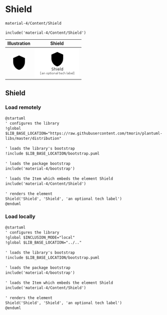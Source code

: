 # Shield


```text
material-4/Content/Shield
```

```text
include('material-4/Content/Shield')
```



| Illustration | Shield |
| :---: | :---: |
| ![illustration for Illustration](../../material-4/Content/Shield.png) | ![illustration for Shield](../../material-4/Content/Shield.Local.png) |




## Shield

### Load remotely
```plantuml
@startuml
' configures the library
!global $LIB_BASE_LOCATION="https://raw.githubusercontent.com/tmorin/plantuml-libs/master/distribution"

' loads the library's bootstrap
!include $LIB_BASE_LOCATION/bootstrap.puml

' loads the package bootstrap
include('material-4/bootstrap')

' loads the Item which embeds the element Shield
include('material-4/Content/Shield')

' renders the element
Shield('Shield', 'Shield', 'an optional tech label')
@enduml
```

### Load locally
```plantuml
@startuml
' configures the library
!global $INCLUSION_MODE="local"
!global $LIB_BASE_LOCATION="../.."

' loads the library's bootstrap
!include $LIB_BASE_LOCATION/bootstrap.puml

' loads the package bootstrap
include('material-4/bootstrap')

' loads the Item which embeds the element Shield
include('material-4/Content/Shield')

' renders the element
Shield('Shield', 'Shield', 'an optional tech label')
@enduml
```

